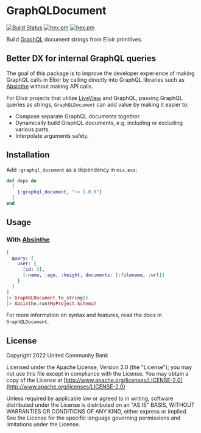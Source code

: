 # GraphQLDocument

[![Build Status](https://github.com/ucbi/graphql_document/workflows/CI/badge.svg)](https://github.com/ucbi/graphql_document/actions?query=workflow%3A%22CI%22)
[![hex.pm](https://img.shields.io/hexpm/v/graphql_document.svg)](https://hex.pm/packages/graphql_document)
[![hex.pm](https://img.shields.io/hexpm/l/graphql_document.svg)](https://hex.pm/packages/graphql_document)

Build [GraphQL](https://graphql.org/) document strings from Elixir primitives.

## Better DX for internal GraphQL queries

The goal of this package is to improve the developer experience of
making GraphQL calls in Elixir by calling directly into GraphQL libraries such
as [Absinthe](https://hex.pm/packages/absinthe) without making API calls.

For Elixir projects that utilize [LiveView](https://hex.pm/packages/phoenix_live_view)
and GraphQL, passing GraphQL queries as strings, `GraphQLDocument` can add value by
making it easier to:

- Compose separate GraphQL documents together.
- Dynamically build GraphQL documents, e.g. including or excluding various parts.
- Interpolate arguments safely.

## Installation

Add `:graphql_document` as a dependency in `mix.exs`:

```elixir
def deps do
  [
    {:graphql_document, "~> 1.0.0"}
  ]
end
```

## Usage

### With [Absinthe](https://hex.pm/packages/absinthe)

```elixir
[
  query: [
    user: {
      [id: 3],
      [:name, :age, :height, documents: [:filename, :url]]
    }
  ]
]
|> GraphQLDocument.to_string()
|> Absinthe.run(MyProject.Schema)
```

For more information on syntax and features, read the docs in `GraphQLDocument`.

## License

Copyright 2022 United Community Bank

Licensed under the Apache License, Version 2.0 (the "License"); you may not use
this file except in compliance with the License.  You may obtain a copy of the
License at [http://www.apache.org/licenses/LICENSE-2.0](http://www.apache.org/licenses/LICENSE-2.0)

Unless required by applicable law or agreed to in writing, software distributed
under the License is distributed on an "AS IS" BASIS, WITHOUT WARRANTIES OR
CONDITIONS OF ANY KIND, either express or implied.  See the License for the
specific language governing permissions and limitations under the License.

